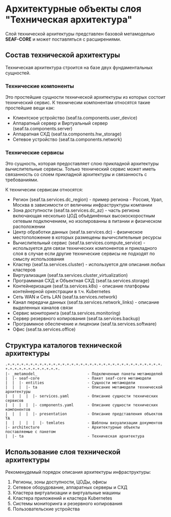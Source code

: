 # Архитектурные объекты слоя "Техническая архитектура"
Слой технической архитектуры представлен базовой метамоделью **SEAF-CORE** и может поставляться с расширениями.
## Состав технической архитектуры
Техническая архитектура строится на базе двух фундаментальных сущностей.

### Технические компоненты
Это простейшие сущности технической архитектуры из которых состоит технический сервис.
К техничесим компонентам относятся такие простейшие вещи как:
* Клиентское устройство (seaf.ta.components.user_device)
* Аппаратный сервер и Виртуальный сервер (seaf.ta.components.server)
* Аппаратная СХД (seaf.ta.components.hw_storage)
* Сетевое устройство (seaf.ta.components.network)

### Технические сервисы
Это сущность, которая предоставляет слою прикладной архитектуры вычислительные сервисы. Только технический сервис может иметь связанность со слоем прикладной архитектуры и связанность с требованиями.

К техничесим сервисам относятся:
* Регион (seaf.ta.services.dc_region) - пример региона - Россия, Урал, Москва в зависимости от величины инфраструктуры компании
* Зона доступности (seaf.ta.services.dc_az) - часть региона включающая несколько ЦОД объёдинённых высокоскоростным сетевым подключением, но изолированны в питании и физическом расположении 
* Центр обработки данных (seaf.ta.services.dc) - физическое местоположение в которых размещены вычичслительные ресурсы
* Вычислительный сервис (seaf.ta.services.compute_service) - используется для связи технических компонентов и прикладного слоя в случае если другие технические сервисы не подходят по смыслу использования
* Кластер (seaf.ta.services.cluster) - используется для описания любых кластеров
* Виртуализация (seaf.ta.services.cluster_virtualization)
* Программная СХД и Объектная СХД (seaf.ta.services.storage)
* Контейнеризация (seaf.ta.services.k8s) - описание платформы контейнерной оркестрации в т.ч. Kubernetes
* Сеть WAN и Сеть LAN (seaf.ta.services.network)
* Канал передачи данных (seaf.ta.services.network_links) - описание выделенных каналов связи 
* Сервис мониторинга (seaf.ta.services.monitoring)
* Сервер резервного копирования (seaf.ta.services.backup)
* Программное обеспечение и лицензии (seaf.ta.services.software)
* Офис (seaf.ta.services.office)

## Структура каталогов технической архитектуры
    -*-*-*-*-*-*-*-*-*-*-*-*-*-*-*-*-*-*-*-*-*-*-*-*-*-*-*-*-*-*-*-*-*-*-*-*-*-*-*-*-*-*-*-*-*-*-
    |- _metamodel_                      - Подключенные пакеты метамоделей
    |  |- seaf-core                     - Пакет seaf-core метамодели
    |  |  |- entities                   - Сущности метамодели
    |  |  |  |- ta                      - Описание метамодели технической архитектуры
    |  |  |  |  |- services.yaml        - Описание сущности технических сервисов 
    |  |  |  |  |- components.yaml      - Описание сущности технических компонентов
    |  |  |  |  |- presentation         - Описание представления объектов ТА
    |  |  |  |  |  |- temlates          - Шаблоны визуализации документов 
    |- architecture                     - Архитектурные объекты поставляемые с пакетом
    |  |- ta                            - Техническая архитектура

## Использование слоя технической архитектуры
Рекоменудемый порядок описания архитектуры инфраструктуры:
1. Регионы, зоны доступности, ЦОДы, офисы
2. Сетевое оборудование, аппаратных серверы и СХД
3. Кластера виртуализации и виртуальные машины
4. Кластера приложений и кластера Kubernetes
5. Системы мониторинга и резервного копирования
6. Пользовательские устройства
